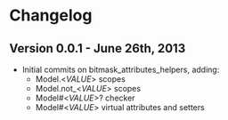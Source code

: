 Changelog
=========

## Version 0.0.1 - June 26th, 2013 ##
* Initial commits on bitmask_attributes_helpers, adding:
  * Model.<_VALUE_> scopes
  * Model.not_<_VALUE_> scopes
  * Model#<_VALUE_>? checker
  * Model#<_VALUE_> virtual attributes and setters
